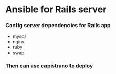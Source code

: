 # Ansible for Rails server

### Config server dependencies for Rails app
* mysql
* nginx
* ruby
* swap

### Then can use capistrano to deploy
